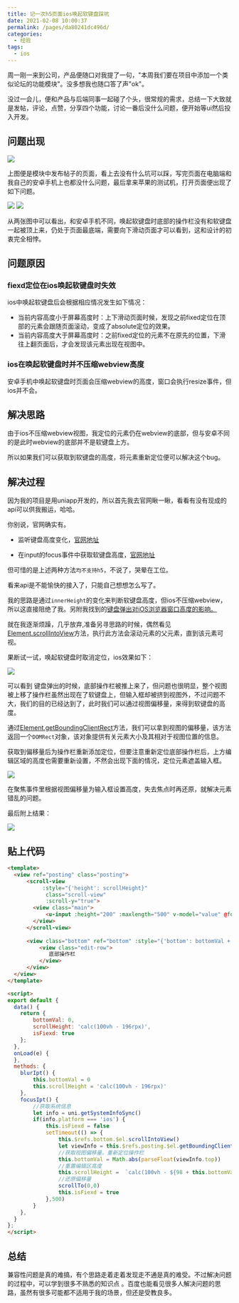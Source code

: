 ```yaml
---
title: 记一次h5页面ios唤起软键盘踩坑
date: 2021-02-08 10:00:37
permalink: /pages/da80241dc496d/
categories:
  - 经验
tags:
  - ios
---
```


周一刚一来到公司，产品便随口对我提了一句，"本周我们要在项目中添加一个类似论坛的功能模块"。没多想我也随口答了声"ok"。

没过一会儿，便和产品与后端同事一起碰了个头，很常规的需求，总结一下大致就是发帖，评论，点赞，分享四个功能，讨论一番后没什么问题，便开始等ui然后投入开发。

## 问题出现

![](https://p9-juejin.byteimg.com/tos-cn-i-k3u1fbpfcp/50e58447d8c647a4a53c8b863160eb57~tplv-k3u1fbpfcp-watermark.image)

上图便是模块中发布帖子的页面，看上去没有什么坑可以踩，写完页面在电脑端和我自己的安卓手机上也都没什么问题，最后拿来苹果的测试机，打开页面便出现了如下问题。

![](https://p9-juejin.byteimg.com/tos-cn-i-k3u1fbpfcp/4c6c293550484066adec84b18b12ad47~tplv-k3u1fbpfcp-watermark.image)
![](https://p6-juejin.byteimg.com/tos-cn-i-k3u1fbpfcp/380fcddb13254bd9b9ac1aea2a353ab5~tplv-k3u1fbpfcp-watermark.image)

从两张图中可以看出，和安卓手机不同，唤起软键盘时底部的操作栏没有和软键盘一起被顶上来，仍处于页面最底端，需要向下滑动页面才可以看到，这和设计的初衷完全相悖。

## 问题原因

### fiexd定位在ios唤起软键盘时失效

ios中唤起软键盘后会根据相应情况发生如下情况：

- 当前内容高度小于屏幕高度时：上下滑动页面时候，发现之前fixed定位在顶部的元素会跟随页面滚动，变成了absolute定位的效果。
- 当前内容高度大于屏幕高度时：之前fixed定位的元素不在原先的位置，下滑往上翻页面后，才会发现该元素出现在视图中。

### ios在唤起软键盘时并不压缩webview高度

安卓手机中唤起软键盘时页面会压缩webview的高度，窗口会执行resize事件，但ios并不会。

## 解决思路

由于ios不压缩webview视图，我定位的元素仍在webview的底部，但与安卓不同的是此时webview的底部并不是软键盘上方。

所以如果我们可以获取到软键盘的高度，将元素重新定位便可以解决这个bug。

## 解决过程

因为我的项目是用uniapp开发的，所以首先我去官网瞅一瞅，看看有没有现成的api可以供我搬运，哈哈。

你别说，官网确实有。

- 监听键盘高度变化，<a href="https://uniapp.dcloud.io/api/key?id=onkeyboardheightchange">官网地址</a>

- 在input的focus事件中获取软键盘高度，<a href="https://uniapp.dcloud.io/component/input">官网地址</a>

但可惜的是上述两种方法`均不支持h5`，不说了，哭晕在工位。

看来api是不能愉快的接入了，只能自己想想怎么写了。

我的思路是通过`innerHeight`的变化来判断软键盘高度，但ios不压缩webview，所以这直接阻绝了我。另附我找到的<a href="https://www.jianshu.com/p/f5253b3ab100?utm_campaign=maleskine&utm_content=note&utm_medium=seo_notes&utm_source=recommendation">键盘弹出对iOS浏览器窗口高度的影响。</a>

就在我逐渐烦躁，几乎放弃,准备另寻思路的时候，偶然看见<a href="https://developer.mozilla.org/zh-cn/docs/web/api/element/scrollintoview">Element.scrollIntoView</a>方法，执行此方法会滚动元素的父元素，直到该元素可视。

果断试一试，唤起软键盘时取消定位，ios效果如下：

![](https://p9-juejin.byteimg.com/tos-cn-i-k3u1fbpfcp/d790c20bee2e47f8908f1152227459d6~tplv-k3u1fbpfcp-watermark.image)

可以看到 键盘弹出的时候，底部操作栏被推上来了，但问题也很明显，整个视图被上移了操作栏虽然出现在了软键盘上，但输入框却被挤到视图外，不过问题不大，我们的目的已经达到了，此时我们可以通过视图偏移量，来得到软键盘的高度。

通过<a href="https://developer.mozilla.org/en-US/docs/Web/API/Element/getBoundingClientRect">Element.getBoundingClientRect</a>方法，我们可以拿到视图的偏移量，该方法返回一个`DOMRect`对象，该对象提供有关元素大小及其相对于视图位置的信息。

获取到偏移量后为操作栏重新添加定位，但要注意重新定位底部操作栏后，上方编辑区域的高度也需要重新设置，不然会出现下面的情况，定位元素遮盖输入框。

![](https://p6-juejin.byteimg.com/tos-cn-i-k3u1fbpfcp/425eb4d16de147b6b8d0990f9a027e05~tplv-k3u1fbpfcp-watermark.image)


在聚焦事件里根据视图偏移量为输入框设置高度，失去焦点时再还原，就解决元素错乱的问题。

最后附上结果：

![](https://p3-juejin.byteimg.com/tos-cn-i-k3u1fbpfcp/b0adb11508e94406834f53f794a2b3a6~tplv-k3u1fbpfcp-watermark.image)

## 贴上代码

```html
<template>
  <view ref="posting" class="posting">
      <scroll-view 
           :style="{'height': scrollHeight}"
            class="scroll-view"
            :scroll-y="true">
        <view class="main">
            <u-input :height="200" :maxlength="500" v-model="value" @focus="focusIpt" @blur="blurIpt" placeholder="写下您的见解" type="textarea" />
        </view>
      </scroll-view>
      
      <view class="bottom" ref="bottom" :style="{'bottom': bottomVal + 'px', 'position': isFiexd ? 'absolute' : 'relative'}">
          <view class="edit-row">
             底部操作栏
          </view>
      </view>
  </view>
</template>

<script>
export default {
  data() {
    return {
        bottomVal: 0,
        scrollHeight: 'calc(100vh - 196rpx)',
        isFiexd: true
    };
  },
  onLoad(e) {
  },
  methods: {
    blurIpt() {
        this.bottomVal = 0
        this.scrollHeight = 'calc(100vh - 196rpx)'
    },
    focusIpt() {
        //获取系统信息
        let info = uni.getSystemInfoSync()
        if(info.platform === 'ios') {
            this.isFiexd = false
            setTimeout(() => {
                this.$refs.bottom.$el.scrollIntoView()
                let viewInfo = this.$refs.posting.$el.getBoundingClientRect()
                //获取视图偏移量，重新定位操作栏
                this.bottomVal = Math.abs(parseFloat(viewInfo.top))
                //重置编辑区高度
                this.scrollHeight =  `calc(100vh - ${98 + this.bottomVal}px )`
                //还原偏移量
                scrollTo(0,0)
                this.isFiexd = true
            },500)
        }
    },
  }
};
</script>


```

## 总结

兼容性问题是真的难搞，有个思路走着走着发现走不通是真的难受。不过解决问题的过程中，可以学到很多不熟悉的知识点 。百度也能看见很多人解决问题的思路，虽然有很多可能都不适用于我的场景，但还是受教良多。